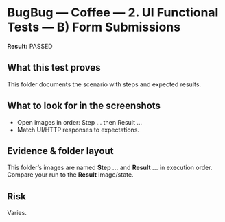 ﻿# BugBug — Coffee — 2. UI Functional Tests — B) Form Submissions

**Result:** PASSED

## What this test proves

This folder documents the scenario with steps and expected results.

## What to look for in the screenshots

- Open images in order: Step … then Result …
- Match UI/HTTP responses to expectations.

## Evidence & folder layout

This folder’s images are named **Step …** and **Result …** in execution order. Compare your run to the **Result** image/state.

## Risk

Varies.


